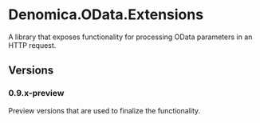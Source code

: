 ﻿# Denomica.OData.Extensions

A library that exposes functionality for processing OData parameters in an HTTP request.

## Versions

### 0.9.x-preview

Preview versions that are used to finalize the functionality.
